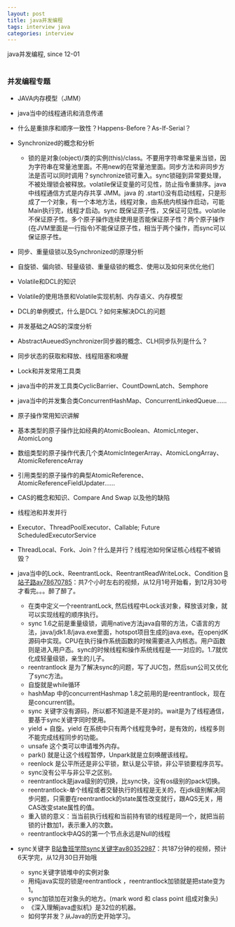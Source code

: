 ```yaml
---
layout: post
title: java并发编程
tags: interview java
categories: interview
---
```


java并发编程, since 12-01 <br>
<br>

### 并发编程专题

-  JAVA内存模型（JMM）
-  java当中的线程通讯和消息传递
-  什么是重排序和顺序一致性？Happens-Before？As-If-Serial？
-  Synchronized的概念和分析
    - 锁的是对象(object)/类的实例(this)/class。不要用字符串常量来当锁，因为字符串在常量池里面。不用new的在常量池里面。同步方法和非同步方法是否可以同时调用？synchronize锁可重入。sync锁碰到异常要处理，不被处理锁会被释放。volatile保证变量的可见性，防止指令重排序。java中线程通信方式是内存共享 JMM。java 的 .start()没有启动线程，只是形成了一个对象，有一个本地方法，线程对象，由系统内核操作启动，可能Main执行完，线程才启动。sync 既保证原子性，又保证可见性。volatile不保证原子性。多个原子操作连续使用是否能保证原子性？两个原子操作(在JVM里面是一行指令)不能保证原子性，相当于两个操作，而sync可以保证原子性。
-  同步、重量级锁以及Synchronized的原理分析
-  自旋锁、偏向锁、轻量级锁、重量级锁的概念、使用以及如何来优化他们
-  Volatile和DCL的知识
-  Volatile的使用场景和Volatile实现机制、内存语义、内存模型
-  DCL的单例模式，什么是DCL？如何来解决DCL的问题
-  并发基础之AQS的深度分析
-  AbstractAueuedSynchronizer同步器的概念、CLH同步队列是什么？
-  同步状态的获取和释放、线程阻塞和唤醒
-  Lock和并发常用工具类

-  java当中的并发工具类CyclicBarrier、CountDownLatch、Semphore
-  java当中的并发集合类ConcurrentHashMap、ConcurrentLinkedQueue......
-  原子操作常用知识讲解
-  基本类型的原子操作比如经典的AtomicBoolean、AtomicLnteger、AtomicLong
-  数组类型的原子操作代表几个类AtomicIntegerArray、AtomicLongArray、AtomicReferenceArray
-  引用类型的原子操作的典型AtomicReference、AtomicReferenceFieldUpdater......
-  CAS的概念和知识、Compare And Swap 以及他的缺陷
-  线程池和并发并行
-  Executor、ThreadPoolExecutor、Callable; Future ScheduledExecutorService
-  ThreadLocal、Fork、Join？什么是并行？线程池如何保证核心线程不被销毁？

-  java当中的Lock、ReentrantLock、ReentrantReadWriteLock、Condition [B站子路av78670785]：共7个小时左右的视频，从12月1号开始看，到12月30号才看完。。。醉了醉了。
    - 在类中定义一个reentrantLock, 然后线程中Lock该对象，释放该对象，就可以实现线程的顺序执行。
    - sync 1.6之前是重量级锁，调用native方法java自带的方法，C语言的方法，java/jdk1.8/java.exe里面，hotspot项目生成的java.exe。在openjdK源码中实现。CPU在执行操作系统函数的时候需要进入内核态。用户函数则是进入用户态。sync的时候线程和操作系统线程是一一对应的。1.7就优化成轻量级锁，亲生的儿子。
    - reentrantlock 是为了解决sync的问题，写了JUC包，然后sun公司又优化了sync方法。
    - 自旋就是while循环
    - hashMap 中的concurrentHashmap 1.8之前用的是reentrantlock，现在是concurrent锁。
    - sync 关键字没有源码，所以都不知道是不是对的。wait是为了线程通信，要基于sync关键字同时使用。
    - yield + 自旋。yield 在系统中只有两个线程竞争时，是有效的，线程多则不能完成线程同步的功能。
    - unsafe 这个类可以申请堆外内存。
    - park() 就是让这个线程暂停，Unpark就是立刻唤醒该线程。
    - reenlock 是公平所还是非公平锁，默认是公平锁，非公平锁要程序员写。
    - sync没有公平与非公平之区别。
    - reentrantlock是java级别的切换，比sync快，没有os级别的pack切换。
    - reentrantlock-单个线程或者交替执行的线程是无关的，在jdk级别解决同步问题，只需要在reentrantlock的state属性改变就行，跟AQS无关，用CAS改变state属性的值。
    - 重入锁的意义：当当前执行线程和当前持有锁的线程是同一个，就把当前锁的计数加1，表示重入的次数。
    - reentrantlock中AQS的第一个节点永远是Null的线程
- sync关键字 [B站鲁班学院sync关键字av80352987]：共187分钟的视频，预计6天学完，从12月30日开始哦
    - sync关键字锁堆中的实例对象
    - 用纯java实现的锁是reentrantlock ，reentrantlock加锁就是把state变为1。
    - sync加锁加在对象头的地方。(mark word 和 class point 组成对象头)
    - 《深入理解java虚拟机》是32位的机器。
    - 如何学并发？从Java的历史开始学习。


[B站子路av78670785]:https://www.bilibili.com/video/av78670785?p=11
[B站鲁班学院sync关键字av80352987]:https://www.bilibili.com/video/av80352987